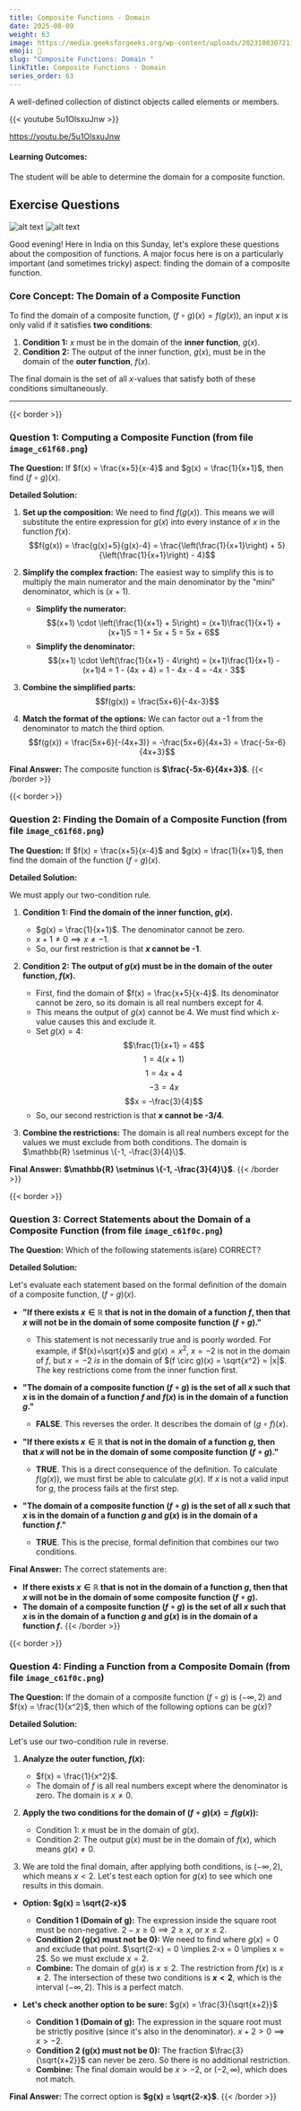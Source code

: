 ```yaml
---
title: Composite Functions - Domain                       
date: 2025-08-09
weight: 63
image: https://media.geeksforgeeks.org/wp-content/uploads/20231003072114/One-to-one-function-1.png
emoji: 🧮
slug: "Composite Functions: Domain "
linkTitle: Composite Functions - Domain   
series_order: 63
---
```


A well-defined collection of distinct objects called elements or members.

{{< youtube 5u1OlsxuJnw >}}

https://youtu.be/5u1OlsxuJnw

#### Learning Outcomes:

The student will be able to determine the domain for a composite function.

## Exercise Questions

![alt text](image.png)
![alt text](image-1.png)

Good evening! Here in India on this Sunday, let's explore these questions about the composition of functions. A major focus here is on a particularly important (and sometimes tricky) aspect: finding the domain of a composite function.

### **Core Concept: The Domain of a Composite Function**

To find the domain of a composite function, $(f \circ g)(x) = f(g(x))$, an input $x$ is only valid if it satisfies **two conditions**:

1.  **Condition 1:** $x$ must be in the domain of the **inner function**, $g(x)$.
2.  **Condition 2:** The output of the inner function, $g(x)$, must be in the domain of the **outer function**, $f(x)$.

The final domain is the set of all $x$-values that satisfy both of these conditions simultaneously.

---
{{< border >}}
### **Question 1: Computing a Composite Function** (from file `image_c61f68.png`)

**The Question:**
If $f(x) = \frac{x+5}{x-4}$ and $g(x) = \frac{1}{x+1}$, then find $(f \circ g)(x)$.

**Detailed Solution:**

1.  **Set up the composition:** We need to find $f(g(x))$. This means we will substitute the entire expression for $g(x)$ into every instance of $x$ in the function $f(x)$.
    $$f(g(x)) = \frac{g(x)+5}{g(x)-4} = \frac{\left(\frac{1}{x+1}\right) + 5}{\left(\frac{1}{x+1}\right) - 4}$$

2.  **Simplify the complex fraction:** The easiest way to simplify this is to multiply the main numerator and the main denominator by the "mini" denominator, which is $(x+1)$.
    * **Simplify the numerator:**
    $$(x+1) \cdot \left(\frac{1}{x+1} + 5\right) = (x+1)\frac{1}{x+1} + (x+1)5 = 1 + 5x + 5 = 5x + 6$$
    * **Simplify the denominator:**
    $$(x+1) \cdot \left(\frac{1}{x+1} - 4\right) = (x+1)\frac{1}{x+1} - (x+1)4 = 1 - (4x + 4) = 1 - 4x - 4 = -4x - 3$$

3.  **Combine the simplified parts:**
    $$f(g(x)) = \frac{5x+6}{-4x-3}$$
4.  **Match the format of the options:** We can factor out a -1 from the denominator to match the third option.
    $$f(g(x)) = \frac{5x+6}{-(4x+3)} = -\frac{5x+6}{4x+3} = \frac{-5x-6}{4x+3}$$

**Final Answer:** The composite function is **$\frac{-5x-6}{4x+3}$**.
{{< /border >}}

{{< border >}}
### **Question 2: Finding the Domain of a Composite Function** (from file `image_c61f68.png`)

**The Question:**
If $f(x) = \frac{x+5}{x-4}$ and $g(x) = \frac{1}{x+1}$, then find the domain of the function $(f \circ g)(x)$.

**Detailed Solution:**

We must apply our two-condition rule.

1.  **Condition 1: Find the domain of the inner function, $g(x)$.**
    * $g(x) = \frac{1}{x+1}$. The denominator cannot be zero.
    * $x+1 \neq 0 \implies x \neq -1$.
    * So, our first restriction is that **$x$ cannot be -1**.

2.  **Condition 2: The output of $g(x)$ must be in the domain of the outer function, $f(x)$.**
    * First, find the domain of $f(x) = \frac{x+5}{x-4}$. Its denominator cannot be zero, so its domain is all real numbers except for 4.
    * This means the output of $g(x)$ cannot be 4. We must find which $x$-value causes this and exclude it.
    * Set $g(x) = 4$:
    $$\frac{1}{x+1} = 4$$$$1 = 4(x+1)$$$$1 = 4x + 4$$$$-3 = 4x$$$$x = -\frac{3}{4}$$
    * So, our second restriction is that **$x$ cannot be -3/4**.

3.  **Combine the restrictions:**
    The domain is all real numbers except for the values we must exclude from both conditions.
    The domain is $\mathbb{R} \setminus \{-1, -\frac{3}{4}\}$.

**Final Answer:** **$\mathbb{R} \setminus \{-1, -\frac{3}{4}\}$**.
{{< /border >}}

{{< border >}}
### **Question 3: Correct Statements about the Domain of a Composite Function** (from file `image_c61f0c.png`)

**The Question:**
Which of the following statements is(are) CORRECT?

**Detailed Solution:**

Let's evaluate each statement based on the formal definition of the domain of a composite function, $(f \circ g)(x)$.

* **"If there exists $x \in \mathbb{R}$ that is not in the domain of a function $f$, then that $x$ will not be in the domain of some composite function $(f \circ g)$."**
    * This statement is not necessarily true and is poorly worded. For example, if $f(x)=\sqrt{x}$ and $g(x)=x^2$, $x=-2$ is not in the domain of $f$, but $x=-2$ *is* in the domain of $(f \circ g)(x) = \sqrt{x^2} = |x|$. The key restrictions come from the inner function first.

* **"The domain of a composite function $(f \circ g)$ is the set of all $x$ such that $x$ is in the domain of a function $f$ and $f(x)$ is in the domain of a function $g$."**
    * **FALSE**. This reverses the order. It describes the domain of $(g \circ f)(x)$.

* **"If there exists $x \in \mathbb{R}$ that is not in the domain of a function $g$, then that $x$ will not be in the domain of some composite function $(f \circ g)$."**
    * **TRUE**. This is a direct consequence of the definition. To calculate $f(g(x))$, we must first be able to calculate $g(x)$. If $x$ is not a valid input for $g$, the process fails at the first step.

* **"The domain of a composite function $(f \circ g)$ is the set of all $x$ such that $x$ is in the domain of a function $g$ and $g(x)$ is in the domain of a function $f$."**
    * **TRUE**. This is the precise, formal definition that combines our two conditions.

**Final Answer:** The correct statements are:
* **If there exists $x \in \mathbb{R}$ that is not in the domain of a function $g$, then that $x$ will not be in the domain of some composite function $(f \circ g)$.**
* **The domain of a composite function $(f \circ g)$ is the set of all $x$ such that $x$ is in the domain of a function $g$ and $g(x)$ is in the domain of a function $f$.**
{{< /border >}}

{{< border >}}
### **Question 4: Finding a Function from a Composite Domain** (from file `image_c61f0c.png`)

**The Question:**
If the domain of a composite function $(f \circ g)$ is $(-\infty, 2)$ and $f(x) = \frac{1}{x^2}$, then which of the following options can be $g(x)$?

**Detailed Solution:**

Let's use our two-condition rule in reverse.

1.  **Analyze the outer function, $f(x)$:**
    * $f(x) = \frac{1}{x^2}$.
    * The domain of $f$ is all real numbers except where the denominator is zero. The domain is $x \neq 0$.

2.  **Apply the two conditions for the domain of $(f \circ g)(x) = f(g(x))$:**
    * Condition 1: $x$ must be in the domain of $g(x)$.
    * Condition 2: The output $g(x)$ must be in the domain of $f(x)$, which means $g(x) \neq 0$.

3.  We are told the final domain, after applying both conditions, is $(-\infty, 2)$, which means $x < 2$. Let's test each option for $g(x)$ to see which one results in this domain.

* **Option: $g(x) = \sqrt{2-x}$**
    * **Condition 1 (Domain of g):** The expression inside the square root must be non-negative. $2 - x \ge 0 \implies 2 \ge x$, or $x \le 2$.
    * **Condition 2 (g(x) must not be 0):** We need to find where $g(x)=0$ and exclude that point. $\sqrt{2-x} = 0 \implies 2-x = 0 \implies x = 2$. So we must exclude $x=2$.
    * **Combine:** The domain of $g(x)$ is $x \le 2$. The restriction from $f(x)$ is $x \neq 2$. The intersection of these two conditions is **$x < 2$**, which is the interval $(-\infty, 2)$. This is a perfect match.

* **Let's check another option to be sure:** $g(x) = \frac{3}{\sqrt{x+2}}$
    * **Condition 1 (Domain of g):** The expression in the square root must be strictly positive (since it's also in the denominator). $x+2 > 0 \implies x > -2$.
    * **Condition 2 (g(x) must not be 0):** The fraction $\frac{3}{\sqrt{x+2}}$ can never be zero. So there is no additional restriction.
    * **Combine:** The final domain would be $x > -2$, or $(-2, \infty)$, which does not match.

**Final Answer:** The correct option is **$g(x) = \sqrt{2-x}$**.
{{< /border >}}